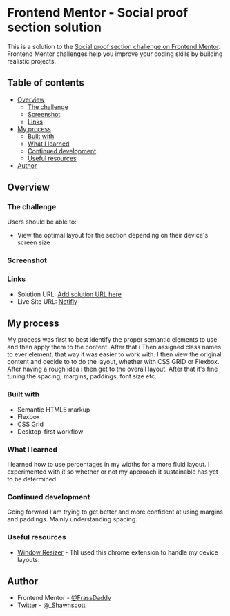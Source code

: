 # Frontend Mentor - Social proof section solution

This is a solution to the [Social proof section challenge on Frontend Mentor](https://www.frontendmentor.io/challenges/social-proof-section-6e0qTv_bA). Frontend Mentor challenges help you improve your coding skills by building realistic projects.

## Table of contents

- [Overview](#overview)
  - [The challenge](#the-challenge)
  - [Screenshot](#screenshot)
  - [Links](#links)
- [My process](#my-process)
  - [Built with](#built-with)
  - [What I learned](#what-i-learned)
  - [Continued development](#continued-development)
  - [Useful resources](#useful-resources)
- [Author](#author)

## Overview

### The challenge

Users should be able to:

- View the optimal layout for the section depending on their device's screen size

### Screenshot



### Links

- Solution URL: [Add solution URL here](https://your-solution-url.com)
- Live Site URL: [Netifly](https://brave-shockley-288b01.netlify.app/)

## My process

My process was first to best identify the proper semantic elements to use and then apply them to the content. After that i Then assigned class names to ever element, that way it was easier to work with. I then view the original content and decide to to do the layout, whether with CSS GRID or Flexbox. After having a rough idea i then get to the overall layout. After that it's fine tuning the spacing; margins, paddings, font size etc.

### Built with

- Semantic HTML5 markup
- Flexbox
- CSS Grid
- Desktop-first workflow

### What I learned

I learned how to use percentages in my widths for a more fluid layout. I experimented with it so whether or not my approach it sustainable has yet to be determined.

### Continued development

Going forward I am trying to get better and more confident at using margins and paddings. Mainly understanding spacing.

### Useful resources

- [Window Resizer](https://chrome.google.com/webstore/detail/window-resizer/kkelicaakdanhinjdeammmilcgefonfh/) - ThI used this chrome extension to handle my device layouts.

## Author

- Frontend Mentor - [@FrassDaddy](https://www.frontendmentor.io/profile/FrassDaddy)
- Twitter - [@\_Shawnscott](https://twitter.com/_Shawnscott)
